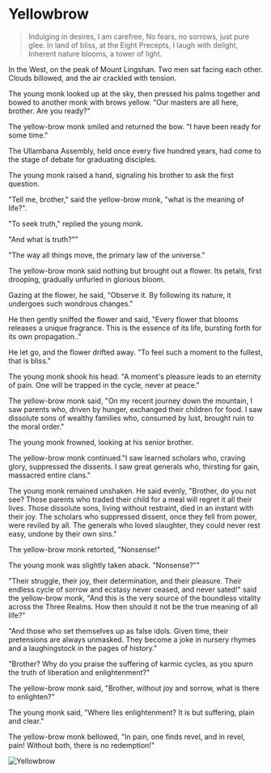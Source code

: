 # Yellowbrow

> Indulging in desires, I am carefree,
> No fears, no sorrows, just pure glee.
> In land of bliss, at the Eight Precepts, I laugh with delight,
> Inherent nature blooms, a tower of light.

In the West, on the peak of Mount Lingshan.
Two men sat facing each other. Clouds billowed, and the air crackled with
tension.

The young monk looked up at the sky, then pressed his palms together and
bowed to another monk with brows yellow. "Our masters are all here,
brother. Are you ready?"

The yellow-brow monk smiled and returned the bow. "I have been ready
for some time."

The Ullambana Assembly, held once every five hundred years, had come to
the stage of debate for graduating disciples.

The young monk raised a hand, signaling his brother to ask the first
question.

"Tell me, brother," said the yellow-brow monk, "what is the meaning of
life?".

"To seek truth," replied the young monk.

"And what is truth?""

"The way all things move, the primary law of the universe."

The yellow-brow monk said nothing but brought out a flower. Its petals,
first drooping, gradually unfurled in glorious bloom.

Gazing at the flower, he said, "Observe it. By following its nature, it
undergoes such wondrous changes."

He then gently sniffed the flower and said, "Every flower that blooms
releases a unique fragrance. This is the essence of its life, bursting forth for
its own propagation.."

He let go, and the flower drifted away. "To feel such a moment to the
fullest, that is bliss."

The young monk shook his head. "A moment's pleasure leads to an
eternity of pain. One will be trapped in the cycle, never at peace."

The yellow-brow monk said, "On my recent journey down the mountain, I
saw parents who, driven by hunger, exchanged their children for food. I
saw dissolute sons of wealthy families who, consumed by lust, brought
ruin to the moral order."

The young monk frowned, looking at his senior brother.

The yellow-brow monk continued."I saw learned scholars who, craving
glory, suppressed the dissents. I saw great generals who, thirsting for gain,
massacred entire clans."

The young monk remained unshaken. He said evenly, "Brother, do you
not see? Those parents who traded their child for a meal will regret it all
their lives. Those dissolute sons, living without restraint, died in an instant
with their joy. The scholars who suppressed dissent, once they fell from
power, were reviled by all. The generals who loved slaughter, they could
never rest easy, undone by their own sins."

The yellow-brow monk retorted, "Nonsense!"

The young monk was slightly taken aback. "Nonsense?""

"Their struggle, their joy, their determination, and their pleasure. Their
endless cycle of sorrow and ecstasy never ceased, and never sated!" said
the yellow-brow monk, "And this is the very source of the boundless
vitality across the Three Realms. How then should it not be the true
meaning of all life?"

"And those who set themselves up as false idols. Given time, their
pretensions are always unmasked. They become a joke in nursery rhymes
and a laughingstock in the pages of history."

"Brother? Why do you praise the suffering of karmic cycles, as you spurn
the truth of liberation and enlightenment?"

The yellow-brow monk said, "Brother, without joy and sorrow, what is
there to enlighten?"

The young monk said, "Where lies enlightenment? It is but suffering, plain
and clear."

The yellow-brow monk bellowed, "In pain, one finds revel, and in revel,
pain! Without both, there is no redemption!"

![Yellowbrow](/image-20240828215910067.png)